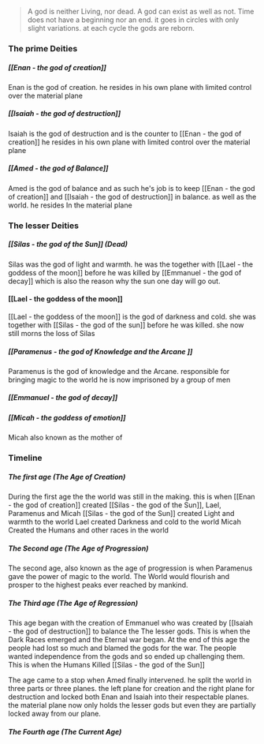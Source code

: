 >A god is neither Living, nor dead. A god can exist as well as not.
  Time does not have a beginning nor an end. 
  it goes in circles with only slight variations. at each cycle the gods are reborn. 

### The prime Deities
##### [[Enan - the god of creation]]
Enan is the god of creation.
he resides in his own plane with limited control over the material plane
##### [[Isaiah - the god of destruction]]
Isaiah is the god of destruction and is the counter to [[Enan - the god of creation]]
he resides in his own plane with limited control over the material plane
##### [[Amed - the god of Balance]]
Amed is the god of balance and as such he's job is to keep [[Enan - the god of creation]] and [[Isaiah - the god of destruction]] in balance. as well as the world. 
he resides In the material plane
### The lesser Deities
##### [[Silas - the god of the Sun]] (Dead) 
Silas was the god of light and warmth. he was the together with [[Lael - the goddess of the moon]] before he was killed by [[Emmanuel - the god of decay]] which is also the reason why the sun one day will go out.
#### [[Lael - the goddess of the moon]]
[[Lael - the goddess of the moon]] is the god of darkness and cold. she was together with [[Silas - the god of the sun]] before he was killed. she now still morns the loss of Silas
##### [[Paramenus - the god of Knowledge and the Arcane ]]
Paramenus is the god of knowledge and the Arcane. responsible for bringing magic to the world he is now imprisoned by a group of men
##### [[Emmanuel - the god of decay]]

##### [[Micah - the goddess of emotion]]
Micah also known as the mother of 

### Timeline
##### The first age (The Age of Creation)
During the first age the the world was still in the making. this is when [[Enan - the god of creation]] created [[Silas - the god of the Sun]], Lael, Paramenus and Micah
[[Silas - the god of the Sun]] created Light and warmth to the world
Lael created Darkness and cold to the world
Micah Created the Humans and other races in the world
##### The Second age (The Age of Progression)
The second age, also known as the age of progression is when Paramenus gave the power of magic to the world. The World would flourish and prosper to the highest peaks ever reached by mankind.
##### The Third age (The Age of Regression)
This age began with the creation of Emmanuel who was created by [[Isaiah - the god of destruction]] to balance the The lesser gods. This is when the Dark Races emerged and the Eternal war began.
At the end of this age the people had lost so much and blamed the gods for the war.
The people wanted independence from the gods and so ended up challenging them.
This is when the Humans Killed [[Silas - the god of the Sun]]

The age came to a stop when Amed finally intervened. he split the world in three parts or three planes. the left plane for creation and the right plane for destruction and locked both Enan and Isaiah into their respectable planes. the material plane now only holds the lesser gods but even they are partially locked away from our plane.
##### The Fourth age (The Current Age)

